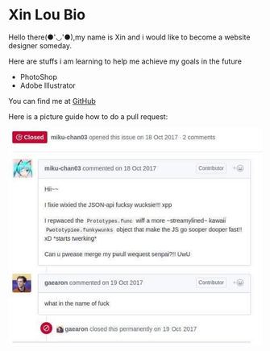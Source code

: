 #  Xin Lou Bio

Hello there(●'◡'●),my name is Xin and i would like to become a website designer someday.

Here are stuffs i am learning to help me achieve my goals in the future

*  PhotoShop
*  Adobe Illustrator

You can find me at [GitHub](https://github.com/XinGITLou)

Here is a picture guide how to do a pull request:


![pullrequest](../assets/Pullrequest.jpg
)